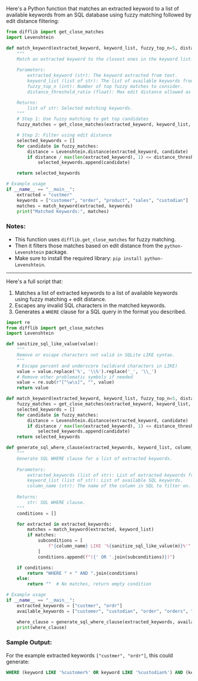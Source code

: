 Here's a Python function that matches an extracted keyword to a list of available keywords from an SQL database using fuzzy matching followed by edit distance filtering:

```python
from difflib import get_close_matches
import Levenshtein

def match_keyword(extracted_keyword, keyword_list, fuzzy_top_n=5, distance_threshold_ratio=1/3):
    """
    Match an extracted keyword to the closest ones in the keyword list.
    
    Parameters:
        extracted_keyword (str): The keyword extracted from text.
        keyword_list (list of str): The list of available keywords from the SQL database.
        fuzzy_top_n (int): Number of top fuzzy matches to consider.
        distance_threshold_ratio (float): Max edit distance allowed as a fraction of keyword length.

    Returns:
        list of str: Selected matching keywords.
    """
    # Step 1: Use fuzzy matching to get top candidates
    fuzzy_matches = get_close_matches(extracted_keyword, keyword_list, n=fuzzy_top_n, cutoff=0)

    # Step 2: Filter using edit distance
    selected_keywords = []
    for candidate in fuzzy_matches:
        distance = Levenshtein.distance(extracted_keyword, candidate)
        if distance / max(len(extracted_keyword), 1) <= distance_threshold_ratio:
            selected_keywords.append(candidate)

    return selected_keywords

# Example usage
if __name__ == "__main__":
    extracted = "custmer"
    keywords = ["customer", "order", "product", "sales", "custodian"]
    matches = match_keyword(extracted, keywords)
    print("Matched Keywords:", matches)
```

### Notes:
- This function uses `difflib.get_close_matches` for fuzzy matching.
- Then it filters those matches based on edit distance from the `python-Levenshtein` package.
- Make sure to install the required library: `pip install python-Levenshtein`.



----


Here's a full script that:

1. Matches a list of extracted keywords to a list of available keywords using fuzzy matching + edit distance.
2. Escapes any invalid SQL characters in the matched keywords.
3. Generates a `WHERE` clause for a SQL query in the format you described.

```python
import re
from difflib import get_close_matches
import Levenshtein

def sanitize_sql_like_value(value):
    """
    Remove or escape characters not valid in SQLite LIKE syntax.
    """
    # Escape percent and underscore (wildcard characters in LIKE)
    value = value.replace('%', '\\%').replace('_', '\\_')
    # Remove other problematic symbols if needed
    value = re.sub(r"[^\w\s]", "", value)
    return value

def match_keyword(extracted_keyword, keyword_list, fuzzy_top_n=5, distance_threshold_ratio=1/3):
    fuzzy_matches = get_close_matches(extracted_keyword, keyword_list, n=fuzzy_top_n, cutoff=0)
    selected_keywords = []
    for candidate in fuzzy_matches:
        distance = Levenshtein.distance(extracted_keyword, candidate)
        if distance / max(len(extracted_keyword), 1) <= distance_threshold_ratio:
            selected_keywords.append(candidate)
    return selected_keywords

def generate_sql_where_clause(extracted_keywords, keyword_list, column_name='keyword'):
    """
    Generate SQL WHERE clause for a list of extracted keywords.
    
    Parameters:
        extracted_keywords (list of str): List of extracted keywords from text.
        keyword_list (list of str): List of available SQL keywords.
        column_name (str): The name of the column in SQL to filter on.
        
    Returns:
        str: SQL WHERE clause.
    """
    conditions = []

    for extracted in extracted_keywords:
        matches = match_keyword(extracted, keyword_list)
        if matches:
            subconditions = [
                f"{column_name} LIKE '%{sanitize_sql_like_value(m)}%'" for m in matches
            ]
            conditions.append(f"({' OR '.join(subconditions)})")

    if conditions:
        return "WHERE " + " AND ".join(conditions)
    else:
        return ""  # No matches, return empty condition

# Example usage
if __name__ == "__main__":
    extracted_keywords = ["custmer", "ordr"]
    available_keywords = ["customer", "custodian", "order", "orders", "product", "sales"]

    where_clause = generate_sql_where_clause(extracted_keywords, available_keywords)
    print(where_clause)
```

### Sample Output:
For the example extracted keywords `["custmer", "ordr"]`, this could generate:

```sql
WHERE (keyword LIKE '%customer%' OR keyword LIKE '%custodian%') AND (keyword LIKE '%order%' OR keyword LIKE '%orders%')
```
